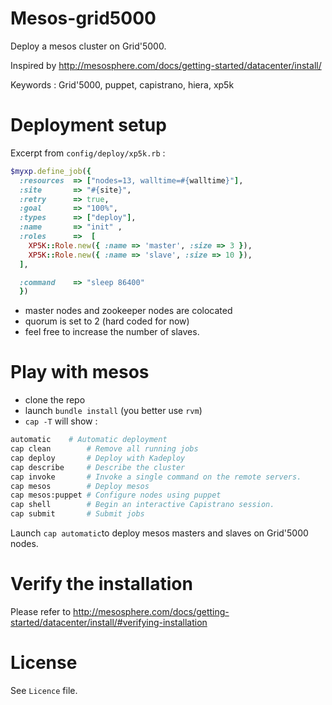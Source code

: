 Mesos-grid5000
==============

Deploy a mesos cluster on Grid'5000.

Inspired by http://mesosphere.com/docs/getting-started/datacenter/install/

Keywords : Grid'5000, puppet, capistrano, hiera, xp5k

# Deployment setup

Excerpt from ```config/deploy/xp5k.rb``` :

```ruby
$myxp.define_job({
  :resources  => ["nodes=13, walltime=#{walltime}"],
  :site       => "#{site}",
  :retry      => true,
  :goal       => "100%",
  :types      => ["deploy"],
  :name       => "init" ,
  :roles      =>  [
    XP5K::Role.new({ :name => 'master', :size => 3 }),
    XP5K::Role.new({ :name => 'slave', :size => 10 }),  
  ],

  :command    => "sleep 86400"
  })
```

* master nodes and zookeeper nodes are colocated
* quorum is set to 2 (hard coded for now)
* feel free to increase the number of slaves.


# Play with mesos

* clone the repo
* launch ```bundle install``` (you better use ```rvm```)
* ```cap -T``` will show :

```bash
automatic    # Automatic deployment
cap clean        # Remove all running jobs
cap deploy       # Deploy with Kadeploy
cap describe     # Describe the cluster
cap invoke       # Invoke a single command on the remote servers.
cap mesos        # Deploy mesos
cap mesos:puppet # Configure nodes using puppet
cap shell        # Begin an interactive Capistrano session.
cap submit       # Submit jobs
````


Launch ```cap automatic```to deploy mesos masters and slaves on Grid'5000 nodes.

# Verify the installation

Please refer to http://mesosphere.com/docs/getting-started/datacenter/install/#verifying-installation

# License

See ```Licence``` file.
